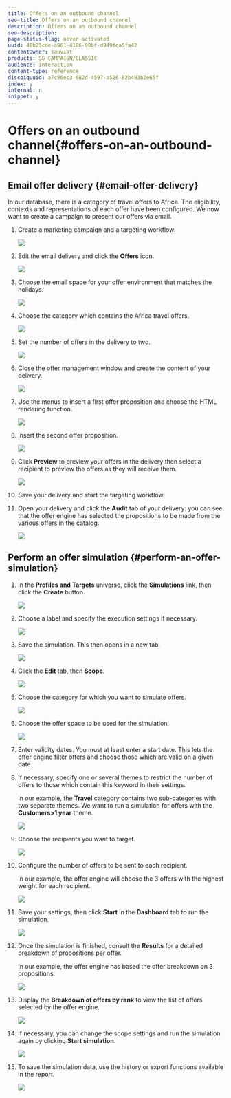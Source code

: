 ```yaml
---
title: Offers on an outbound channel
seo-title: Offers on an outbound channel
description: Offers on an outbound channel
seo-description: 
page-status-flag: never-activated
uuid: 40b25cde-a961-4186-90bf-d949fea5fa42
contentOwner: sauviat
products: SG_CAMPAIGN/CLASSIC
audience: interaction
content-type: reference
discoiquuid: a7c96ec3-682d-4597-a526-82b493b2e65f
index: y
internal: n
snippet: y
---
```


# Offers on an outbound channel{#offers-on-an-outbound-channel}

## Email offer delivery {#email-offer-delivery}

In our database, there is a category of travel offers to Africa. The eligibility, contexts and representations of each offer have been configured. We now want to create a campaign to present our offers via email.

1. Create a marketing campaign and a targeting workflow.

   ![](assets/offer_delivery_example_001.png)

1. Edit the email delivery and click the **Offers** icon.

   ![](assets/offer_delivery_example_002.png)

1. Choose the email space for your offer environment that matches the holidays.

   ![](assets/offer_delivery_example_003.png)

1. Choose the category which contains the Africa travel offers.

   ![](assets/offer_delivery_example_004.png)

1. Set the number of offers in the delivery to two.

   ![](assets/offer_delivery_example_005.png)

1. Close the offer management window and create the content of your delivery. 

   ![](assets/offer_delivery_example_006.png)

1. Use the menus to insert a first offer proposition and choose the HTML rendering function.

   ![](assets/offer_delivery_example_007.png)

1. Insert the second offer proposition.

   ![](assets/offer_delivery_example_008.png)

1. Click **Preview** to preview your offers in the delivery then select a recipient to preview the offers as they will receive them.

   ![](assets/offer_delivery_example_009.png)

1. Save your delivery and start the targeting workflow.
1. Open your delivery and click the **Audit** tab of your delivery: you can see that the offer engine has selected the propositions to be made from the various offers in the catalog.

   ![](assets/offer_delivery_example_010.png)

## Perform an offer simulation {#perform-an-offer-simulation}

1. In the **Profiles and Targets** universe, click the **Simulations** link, then click the **Create** button.

   ![](assets/offer_simulation_001.png)

1. Choose a label and specify the execution settings if necessary. 

   ![](assets/offer_simulation_example_002.png)

1. Save the simulation. This then opens in a new tab.

   ![](assets/offer_simulation_example_003.png)

1. Click the **Edit** tab, then **Scope**.

   ![](assets/offer_simulation_example_004.png)

1. Choose the category for which you want to simulate offers.

   ![](assets/offer_simulation_example_005.png)

1. Choose the offer space to be used for the simulation.

   ![](assets/offer_simulation_example_006.png)

1. Enter validity dates. You must at least enter a start date. This lets the offer engine filter offers and choose those which are valid on a given date. 
1. If necessary, specify one or several themes to restrict the number of offers to those which contain this keyword in their settings.

   In our example, the **Travel** category contains two sub-categories with two separate themes. We want to run a simulation for offers with the **Customers>1 year** theme.

   ![](assets/offer_simulation_example_007.png)

1. Choose the recipients you want to target.

   ![](assets/offer_simulation_example_008.png)

1. Configure the number of offers to be sent to each recipient.

   In our example, the offer engine will choose the 3 offers with the highest weight for each recipient.

   ![](assets/offer_simulation_example_009.png)

1. Save your settings, then click **Start** in the **Dashboard** tab to run the simulation.

   ![](assets/offer_simulation_example_010.png)

1. Once the simulation is finished, consult the **Results** for a detailed breakdown of propositions per offer.

   In our example, the offer engine has based the offer breakdown on 3 propositions. 

   ![](assets/offer_simulation_example_011.png)

1. Display the **Breakdown of offers by rank** to view the list of offers selected by the offer engine.

   ![](assets/offer_simulation_example_012.png)

1. If necessary, you can change the scope settings and run the simulation again by clicking **Start simulation**.

   ![](assets/offer_simulation_example_010.png)

1. To save the simulation data, use the history or export functions available in the report. 

   ![](assets/offer_simulation_example_013.png)

